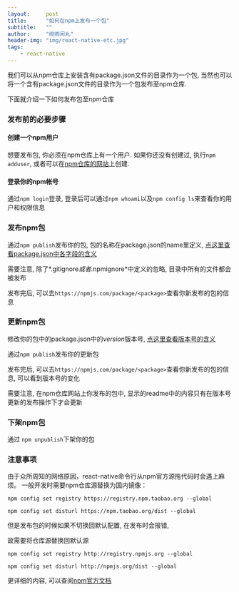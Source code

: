 ```yaml
---
layout:     post
title:      "如何在npm上发布一个包"
subtitle:   ""
author:     "绯雨闲丸"
header-img: "img/react-native-etc.jpg"
tags:
    - react-native
---
```


>

我们可以从npm仓库上安装含有package.json文件的目录作为一个包,
当然也可以将一个含有package.json文件的目录作为一个包发布至npm仓库.

下面就介绍一下如何发布包至npm仓库

### 发布前的必要步骤

#### 创建一个npm用户

想要发布包, 你必须在npm仓库上有一个用户.
如果你还没有创建过, 执行`npm adduser`, 或者可以在[npm仓库的网站][2]上创建.

#### 登录你的npm帐号

通过`npm login`登录,
登录后可以通过`npm whoami`以及`npm config ls`来查看你的用户和权限信息

### 发布npm包

通过`npm publish`发布你的包, 包的名称在package.json的name里定义, [点这里查看package.json中各字段的含义][3]

需要注意, 除了*.gitignore*或者*.npmignore*中定义的忽略, 目录中所有的文件都会被发布

发布完后, 可以去`https://npmjs.com/package/<package>`查看你新发布的包的信息

### 更新npm包

修改你的包中的package.json中的*version*版本号, [点这里查看版本号的含义][3]

通过`npm publish`发布你的更新包

发布完后, 可以去`https://npmjs.com/package/<package>`查看你新发布的包的信息, 可以看到版本号的变化

需要注意, 在npm仓库网站上你发布的包中, 显示的readme中的内容只有在版本号更新的发布操作下才会更新

### 下架npm包

通过 `npm unpublish`下架你的包

### 注意事项

由于众所周知的网络原因，react-native命令行从npm官方源拖代码时会遇上麻烦。
一般开发时需要npm仓库源替换为国内镜像：

`npm config set registry https://registry.npm.taobao.org --global`

`npm config set disturl https://npm.taobao.org/dist --global`

但是发布包的时候如果不切换回默认配置, 在发布时会报错,



故需要将仓库源替换回默认源

`npm config set registry http://registry.npmjs.org --global`

`npm config set disturl http://npmjs.org/dist --global`

更详细的内容, 可以查阅[npm官方文档][1]

[1]: https://docs.npmjs.com/
[2]: https://www.npmjs.com/
[3]: http://cyqresig.github.io/2016/07/06/2016-07-06-explaination-for-package.json










